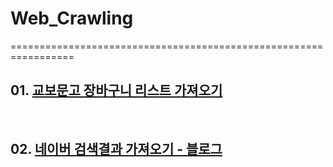 # Web_Crawling
=================================================================
<br>


## 01. [교보문고 장바구니 리스트 가져오기](https://github.com/todagi/Web_Crawling/blob/master/Web_crawling%2001%20-%20%EA%B5%90%EB%B3%B4%EB%AC%B8%EA%B3%A0%20%EC%9E%A5%EB%B0%94%EA%B5%AC%EB%8B%88%20%EB%A6%AC%EC%8A%A4%ED%8A%B8%20%EA%B0%80%EC%A0%B8%EC%98%A4%EA%B8%B0.ipynb)

<br>

## 02. [네이버 검색결과 가져오기 - 블로그](https://github.com/todagi/Web_Crawling/blob/master/Web_crawling%2002%20-%20%EB%84%A4%EC%9D%B4%EB%B2%84%20%EA%B2%80%EC%83%89%20%EA%B2%B0%EA%B3%BC%20%EA%B0%80%EC%A0%B8%EC%98%A4%EA%B8%B0.ipynb)
